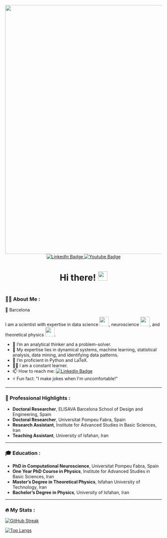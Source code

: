 <div id="header" align="center">
  <img src="https://media.giphy.com/media/v1.Y2lkPTc5MGI3NjExZDFiMzR5cGwwb3g2MHBrN3Rndmo4dnAyYWY3eTlvcXR2cDhsOTFxdyZlcD12MV9pbnRlcm5hbF9naWZfYnlfaWQmY3Q9Zw/xT4uQF7h39mlsF5czK/giphy.gif" width="800"/>

  <div id="badges">
    <a href="https://www.linkedin.com/in/farhad-razi-4666b9185/">
      <img src="https://img.shields.io/badge/LinkedIn-blue?style=for-the-badge&logo=linkedin&logoColor=white" alt="LinkedIn Badge"/>
    </a>
    <a href="www.youtube.com/@farhadrazi2562">
      <img src="https://img.shields.io/badge/YouTube-red?style=for-the-badge&logo=youtube&logoColor=white" alt="Youtube Badge"/>
    </a>
  </div>

  <h1>
    Hi there!
    <img src="https://media.giphy.com/media/hvRJCLFzcasrR4ia7z/giphy.gif" width="30px"/>
  </h1>

  <img src="https://komarev.com/ghpvc/?username=fraziphy&style=flat-square&color=blue" alt=""/>
</div>



### 👨‍🔬 About Me :
📍 Barcelona

I am a scientist with expertise in data science <img src="https://media.giphy.com/media/dtB7kgF86VwZWY5Iee/giphy.gif?cid=ecf05e4702sboqtp2y34oz6vrvhsv91iqwss6wv7cmv08tse&ep=v1_gifs_search&rid=giphy.gif&ct=g" width="30">, neuroscience <img src="https://media.giphy.com/media/xThuWl1CsJUCg2qEDu/giphy.gif" width="30">, and theoretical physics <img src="https://media.giphy.com/media/9oHZQ2gEez8ti/giphy.gif" width="30">.
  - 🤔 I’m an analytical thinker and a problem-solver.
  - 🔭 My expertise lies in dynamical systems, machine learning, statistical analysis, data mining, and identifying data patterns.
  - 🌱 I’m proficient in Python and LaTeX.
  - 👨‍🎓 I am a constant learner. 
  - 📫 How to reach me: [![Linkedin Badge](https://img.shields.io/badge/LinkedIn-blue?style=flat&logo=Linkedin&logoColor=white)](https://www.linkedin.com/in/farhad-razi-4666b9185/)
  - ⚡ Fun fact: "I make jokes when I'm uncomfortable!"
---
### 🌟 Professional Highlights :
  - **Doctoral Researcher**, ELISAVA Barcelona School of Design and Engineering, Spain
  - **Doctoral Researcher**, Universitat Pompeu Fabra, Spain
  - **Research Assistant**, Institute for Advanced Studies in Basic Sciences, Iran
  - **Teaching Assistant**, University of Isfahan, Iran
---
### 🎓 Education :
  - **PhD in Computational Neuroscience**, Universitat Pompeu Fabra, Spain
  - **One Year PhD Course in Physics**, Institute for Advanced Studies in Basic Sciences, Iran
  - **Master’s Degree in Theoretical Physics**, Isfahan University of Technology, Iran
  - **Bachelor’s Degree in Physics**, University of Isfahan, Iran


---

### :fire: My Stats :

[![GitHub Streak](http://github-readme-streak-stats.herokuapp.com?user=fraziphy&theme=dark&background=000000)](https://git.io/streak-stats)

[![Top Langs](https://github-readme-stats.vercel.app/api/top-langs/?username=fraziphy&layout=compact&theme=vision-friendly-dark)](https://github.com/anuraghazra/github-readme-stats)

<!-- HI there -->
